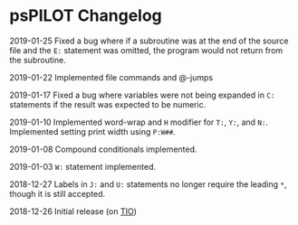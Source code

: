 # psPILOT Changelog

2019-01-25	Fixed a bug where if a subroutine was at the end of the source file and the `E:` statement was omitted, the program would not return from the subroutine.

2019-01-22	Implemented file commands and @-jumps

2019-01-17	Fixed a bug where variables were not being expanded in `C:` statements if the result was expected to be numeric.

2019-01-10	Implemented word-wrap and `H` modifier for `T:`, `Y:`, and `N:`. Implemented setting print width using `P:W##`.

2019-01-08	Compound conditionals implemented.

2019-01-03	`W:` statement implemented.

2018-12-27	Labels in `J:` and `U:` statements no longer require the leading `*`, though it is still accepted.

2018-12-26	Initial release (on [TIO](https://tio.run/#pilot-pspilot))

